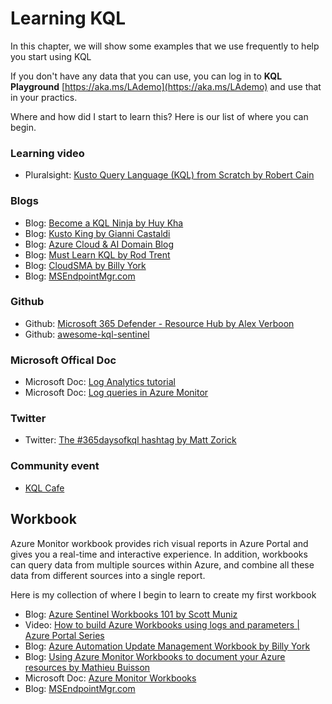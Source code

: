 # Learning KQL

In this chapter, we will show some examples that we use frequently to help you start using KQL

If you don't have any data that you can use, you can log in to **KQL Playground** [https://aka.ms/LAdemo](https://aka.ms/LAdemo) and use that in your practics.&#x20;

Where and how did I start to learn this? Here is our list of where you can begin.

### Learning video

* Pluralsight: [Kusto Query Language (KQL) from Scratch by Robert Cain](https://app.pluralsight.com/library/courses/kusto-query-language-kql-from-scratch/table-of-contents)

### Blogs

* Blog: [Become a KQL Ninja by Huy Kha](https://identityandsecuritydotcom.wordpress.com/2020/08/07/become-a-kql-ninja/)
* Blog: [Kusto King by Gianni Castaldi](https://www.kustoking.com/kusto-knight/)
* Blog: [Azure Cloud & AI Domain Blog](https://azurecloudai.blog)
* Blog: [Must Learn KQL by Rod Trent](https://aka.ms/MustLearnKQL)
* Blog: [CloudSMA by Billy York](https://www.cloudsma.com)&#x20;
* Blog: [MSEndpointMgr.com](https://msendpointmgr.com/tag/log-analytics/)

### Github

* Github: [Microsoft 365 Defender - Resource Hub by Alex Verboon](https://github.com/alexverboon/MDATP/blob/master/README.md)
* Github: [awesome-kql-sentinel](https://github.com/reprise99/awesome-kql-sentinel)

### Microsoft Offical Doc

* Microsoft Doc: [Log Analytics tutorial](https://docs.microsoft.com/en-us/azure/azure-monitor/logs/log-analytics-tutorial)
* Microsoft Doc: [Log queries in Azure Monitor](https://docs.microsoft.com/en-us/azure/azure-monitor/logs/log-query-overview)

### Twitter

* Twitter: [The #365daysofkql hashtag by Matt Zorick](https://twitter.com/hashtag/365daysofkql)

### Community event

* [KQL Cafe](https://kqlcafe.github.io/website/)

## Workbook

Azure Monitor workbook provides rich visual reports in Azure Portal and gives you a real-time and interactive experience. In addition, workbooks can query data from multiple sources within Azure, and combine all these data from different sources into a single report.

Here is my collection of where I begin to learn to create my first workbook

* Blog: [Azure Sentinel Workbooks 101 by Scott Muniz](https://www.drware.com/azure-sentinel-workbooks-101-with-sample-workbook/)
* Video: [How to build Azure Workbooks using logs and parameters | Azure Portal Series](https://www.youtube.com/watch?v=EC7n1Oo6D-o)
* Blog: [Azure Automation Update Management Workbook by Billy York](https://www.cloudsma.com/2019/06/azure-automation-update-management-workbook/)
* Blog: [Using Azure Monitor Workbooks to document your Azure resources by Mathieu Buisson](https://mathieubuisson.github.io/azure-workbooks-inventory-resources/)
* Microsoft Doc: [Azure Monitor Workbooks](https://docs.microsoft.com/en-us/azure/azure-monitor/visualize/workbooks-overview)
* Blog: [MSEndpointMgr.com](https://msendpointmgr.com/tag/log-analytics/)
